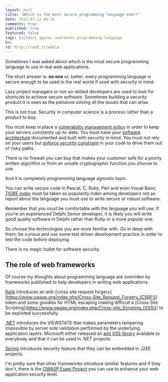 ```yaml
---
layout: post
title: "Which is the most secure programming language ever?"
date: 2012-07-11 08:34
comments: true
published: true
featured: false
tags: builders appsec awareness programming-language 
hn: 
rd: http://redd.it/wdk1a
---
```


Sometimes I was asked about which is the most secure programming language to
use in real web applications.

The short answer is: **no one** or, better, every programming language is
secure enough to be used in the real world if used with security in mind.

<!-- more -->

Lazy project managers or not-so-skilled developers are used to look for
shortcuts to achieve secure software. Sometimes building a security product it
is seen as the _panacea_ solving all the issues that can arise.

This is not true. Security in computer science is a process rather than a
product to buy. 

You must keep in place a [vulnerability management policy](http://armoredcode.com/blog/even-before-your-secure-coding-dot-dot-dot-patch-your-server/)
in order to keep your servers constantly up-to-date. 
You must have your [software architecture](http://armoredcode.com/blog/understanding-your-attack-exposure/)
documented and built with security in mind.
You must not rely on your users but [enforce security constraint](http://armoredcode.com/blog/leakedin-and-the-salt-and-pepper-sauce/)
in your code to drive them out of risky paths.

There is no firewall you can buy that makes your customer safe for a poorly
written algorithm or from an unsafe cryptographic function you choose to use.

And it is completely programming language agnostic topic.

You can write secure code in Pascal, C, Ruby, Perl and even Visual Basic.
[TIOBE index](http://www.tiobe.com/index.php/content/paperinfo/tpci/index.html)
must be taken as popularity index among developers not as report about the
language you must use to write secure or robust software.

Remember that you must be comfortable with the language you will use. If you're
an experienced Delphi Senior developer, it is likely you will write good
quality software in Delphi rather than Ruby or a more popular one.

So choose the technologies you are more familiar with. Go in deep with them, be
curious and use some test driven development practice in order to test the code
before deploying.

There is no magic bullet for software security.

## The role of web frameworks

Of course my thoughts about programming language are overriden by frameworks published to help developers in writing web applications.

[Rails](http://rubyonrails.org) introduces an anti-[cross site request forgery](https://www.owasp.org/index.php/Cross-Site_Request_Forgery_(CSRF\))
token and some goodies for HTML escaping making difficult a [Cross Site Scripting](https://www.owasp.org/index.php/Cross-site_Scripting_(XSS\)) to be
exploited successfully.

[.NET](http://www.microsoft.com/net) introduces the VIEWSTATE that makes
parameters tampering impossible by server side validation performed by the
underlying application layers. Microsoft either released an [anti XSS library](http://msdn.microsoft.com/en-us/security/aa973814.aspx) available to
everybody and that it can be used in .NET projects.

[Spring](http://static.springsource.org/spring-security/site/features.html) introduces security feature that they can be embedded in J2EE projects.

I'm pretty sure that other frameworks introduce similiar features and if they
don't, there is the [OWASP Esapi Project](https://www.owasp.org/index.php/Category:OWASP_Enterprise_Security_API)
you can use to enhance your web application security level.

